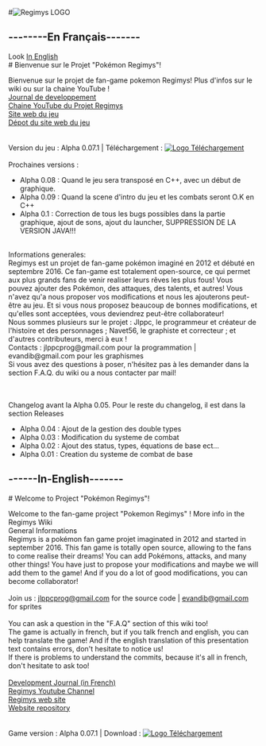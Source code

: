 #![Regimys LOGO](https://raw.githubusercontent.com/jlppc/Projet-Pokemon-Regimys/master/Ressources/Autres/regimys_icon.png)

<h2>--------En Français-------</h2>
Look <a href="#------in-english-------"> In English</a><br/>
# Bienvenue sur le Projet "Pokémon Regimys"!

Bienvenue sur le projet de fan-game pokemon Regimys! Plus d'infos sur le wiki ou sur la chaine YouTube !<br/>
<a href="https://github.com/jlppc/Projet-Pokemon-Regimys/wiki/Journal-du-developpement">Journal de developpement</a><br/>
<a href="https://www.youtube.com/channel/UC8qa9Z52pOHhZ1XjIoTa2kQ">Chaine YouTube du Projet Regimys</a><br/>
<a href="http://regimys.tk">Site web du jeu</a><br/>
<a href="https://github.com/jlppc/Site-Pokemon-Regimys">Dépot du site web du jeu</a><br/><br/>
<br/>Version du jeu : Alpha 0.07.1 | Téléchargement : <a href="https://github.com/jlppc/Projet-Pokemon-Regimys/releases/download/alpha-v0.07/Regimys.zip"><img src="https://raw.githubusercontent.com/jlppc/Projet-Pokemon-Regimys/master/Ressources/Autres/version_logo.png" alt="Logo Téléchargement"></a><br/><br/>
Prochaines versions :<ul>
<li>Alpha 0.08 : Quand le jeu sera transposé en C++, avec un début de graphique.</li>
<li>Alpha 0.09 : Quand la scene d'intro du jeu et les combats seront O.K en C++</li>
<li>Alpha 0.1 : Correction de tous les bugs possibles dans la partie graphique, ajout de sons, ajout du launcher, SUPPRESSION DE LA VERSION JAVA!!!</li></ul>
<br/>
Informations generales:<br/>
Regimys est un projet de fan-game pokémon imaginé en 2012 et débuté en septembre 2016. 
Ce fan-game est totalement open-source, ce qui permet aux plus grands fans de venir realiser leurs rêves les plus fous! 
Vous pouvez ajouter des Pokémon, des attaques, des talents, et autres! 
Vous n'avez qu'a nous proposer vos modifications et nous les ajouterons peut-être au jeu. 
Et si vous nous proposez beaucoup de bonnes modifications, et qu'elles sont acceptées, vous deviendrez peut-être collaborateur!<br/>
Nous sommes plusieurs sur le projet : Jlppc, le programmeur et créateur de l'histoire et des personnages ; Navet56, le graphiste et correcteur ; et d'autres contributeurs, merci à eux !<br/>
Contacts : jlppcprog@gmail.com pour la programmation | evandib@gmail.com pour les graphismes<br/>
Si vous avez des questions à poser, n'hésitez pas à les demander dans la section F.A.Q. du wiki ou a nous contacter par mail!<br/><br/><br/>

Changelog avant la Alpha 0.05. Pour le reste du changelog, il est dans la section Releases
<ul>
<li>Alpha 0.04 : Ajout de la gestion des double types</li>
<li>Alpha 0.03 : Modification du systeme de combat</li>
<li>Alpha 0.02 : Ajout des status, types, équations de base ect...</li>
<li>Alpha 0.01 : Creation du systeme de combat de base</li>
</ul>
<h2>------In-English-------</h2>
# Welcome to Project "Pokémon Regimys"!

Welcome to the fan-game project "Pokemon Regimys" ! More info in the Regimys Wiki <br/>
General Informations<br/>
Regimys is a pokémon fan game projet imaginated in 2012 and started in september 2016. This fan game is totally open source, allowing to the fans to come realise their dreams! You can add Pokémons, attacks, and many other things! You have just to propose your modifications and maybe we will add them to the game! And if you do a lot of good modifications, you can become collaborator!<br/><br/>
Join us : jlppcprog@gmail.com for the source code | evandib@gmail.com for sprites<br/><br/>
You can ask a question in the "F.A.Q" section of this wiki too!<br/>
The game is actually in french, but if you talk french and english, you can help translate the game! And if the english translation of this presentation text contains errors, don't hesitate to notice us!<br/>
If there is problems to understand the commits, because it's all in french, don't hesitate to ask too!<br/><br/>
<a href="https://github.com/jlppc/Projet-Pokemon-Regimys/wiki/Journal-du-developpement">Development Journal (in French) </a><br/>
<a href="https://www.youtube.com/channel/UC8qa9Z52pOHhZ1XjIoTa2kQ">Regimys Youtube Channel</a><br/>
<a href="http://regimys.tk">Regimys web site</a><br/>
<a href="https://github.com/jlppc/Site-Pokemon-Regimys">Website repository</a><br/><br/>
<br/>Game version : Alpha 0.07.1 | Download : <a href="https://github.com/jlppc/Projet-Pokemon-Regimys/releases/download/alpha-v0.07/Regimys.zip"><img src="https://raw.githubusercontent.com/jlppc/Projet-Pokemon-Regimys/master/Ressources/Autres/version_logo.png" alt="Logo Téléchargement"></a><br/><br/>

